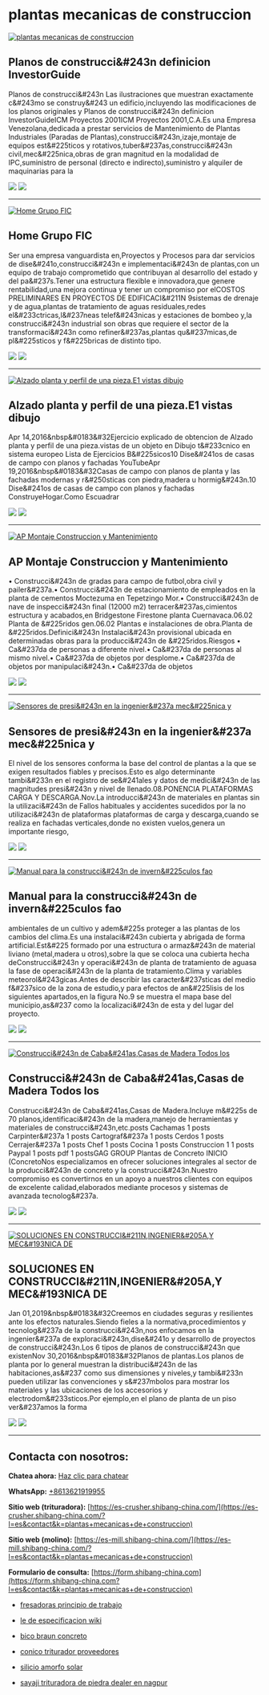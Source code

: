 # plantas mecanicas de construccion

<a href="https://swt.shibang-china.com/?l=es&img&k=plantas+mecanicas+de+construccion" target="_blank">![plantas mecanicas de construccion](http://static.shibang-china.com/all-800x300/1223.jpg)</a>

## Planos de construcci&#243n definicion InvestorGuide
Planos de construcci&#243n Las ilustraciones que muestran exactamente c&#243mo se construy&#243 un edificio,incluyendo las modificaciones de los planos originales y Planos de construcci&#243n definicion InvestorGuideICM Proyectos 2001ICM Proyectos 2001,C.A.Es una Empresa Venezolana,dedicada a prestar servicios de Mantenimiento de Plantas Industriales (Paradas de Plantas),construcci&#243n,izaje,montaje de equipos est&#225ticos y rotativos,tuber&#237as,construcci&#243n civil,mec&#225nica,obras de gran magnitud en la modalidad de IPC,suministro de personal (directo e indirecto),suministro y alquiler de maquinarias para la


<a href="https://whatsapp.shibangsoft.com/WhatsApp.php" target="_blank" title="WhatsApp">![](http://static.shibang-china.com/icon/whatsapp.png)</a> <a href="https://swt.shibang-china.com/?l=es&icon&k=plantas+mecanicas+de+construccion" target="_blank">![](http://static.shibang-china.com/icon/chat-es.png)</a>

---

<a href="https://swt.shibang-china.com/?l=es&img&k=plantas+mecanicas+de+construccion" target="_blank">![Home Grupo FIC](http://static.shibang-china.com/all-800x300/672.jpg)</a>

## Home Grupo FIC
Ser una empresa vanguardista en,Proyectos y Procesos para dar servicios de dise&#241o,construcci&#243n e implementaci&#243n de plantas,con un equipo de trabajo comprometido que contribuyan al desarrollo del estado y del pa&#237s.Tener una estructura flexible e innovadora,que genere rentabilidad,una mejora continua y tener un compromiso por elCOSTOS PRELIMINARES EN PROYECTOS DE EDIFICACI&#211N 9sistemas de drenaje y de agua,plantas de tratamiento de aguas residuales,redes el&#233ctricas,l&#237neas telef&#243nicas y estaciones de bombeo y,la construcci&#243n industrial son obras que requiere el sector de la transformaci&#243n como refiner&#237as,plantas qu&#237micas,de pl&#225sticos y f&#225bricas de distinto tipo.


<a href="https://whatsapp.shibangsoft.com/WhatsApp.php" target="_blank" title="WhatsApp">![](http://static.shibang-china.com/icon/whatsapp.png)</a> <a href="https://swt.shibang-china.com/?l=es&icon&k=plantas+mecanicas+de+construccion" target="_blank">![](http://static.shibang-china.com/icon/chat-es.png)</a>

---

<a href="https://swt.shibang-china.com/?l=es&img&k=plantas+mecanicas+de+construccion" target="_blank">![Alzado planta y perfil de una pieza.E1 vistas dibujo](http://static.shibang-china.com/all-800x300/277.jpg)</a>

## Alzado planta y perfil de una pieza.E1 vistas dibujo
Apr 14,2016&nbsp&#0183&#32Ejercicio explicado de obtencion de Alzado planta y perfil de una pieza.vistas de un objeto en Dibujo t&#233cnico en sistema europeo Lista de Ejercicios B&#225sicos10 Dise&#241os de casas de campo con planos y fachadas YouTubeApr 19,2016&nbsp&#0183&#32Casas de campo con planos de planta y las fachadas modernas y r&#250sticas con piedra,madera u hormig&#243n.10 Dise&#241os de casas de campo con planos y fachadas ConstruyeHogar.Como Escuadrar


<a href="https://whatsapp.shibangsoft.com/WhatsApp.php" target="_blank" title="WhatsApp">![](http://static.shibang-china.com/icon/whatsapp.png)</a> <a href="https://swt.shibang-china.com/?l=es&icon&k=plantas+mecanicas+de+construccion" target="_blank">![](http://static.shibang-china.com/icon/chat-es.png)</a>

---

<a href="https://swt.shibang-china.com/?l=es&img&k=plantas+mecanicas+de+construccion" target="_blank">![AP Montaje Construccion y Mantenimiento](http://static.shibang-china.com/all-800x300/95.jpg)</a>

## AP Montaje Construccion y Mantenimiento
• Construcci&#243n de gradas para campo de futbol,obra civil y pailer&#237a.• Construcci&#243n de estacionamiento de empleados en la planta de cementos Moctezuma en Tepetzingo Mor.• Construcci&#243n de nave de inspecci&#243n final (12000 m2) terracer&#237as,cimientos estructura y acabados,en Bridgestone Firestone planta Cuernavaca.06.02 Planta de &#225ridos gen.06.02 Plantas e instalaciones de obra.Planta de &#225ridos.Definici&#243n Instalaci&#243n provisional ubicada en determinadas obras para la producci&#243n de &#225ridos.Riesgos • Ca&#237da de personas a diferente nivel.• Ca&#237da de personas al mismo nivel.• Ca&#237da de objetos por desplome.• Ca&#237da de objetos por manipulaci&#243n.• Ca&#237da de objetos


<a href="https://whatsapp.shibangsoft.com/WhatsApp.php" target="_blank" title="WhatsApp">![](http://static.shibang-china.com/icon/whatsapp.png)</a> <a href="https://swt.shibang-china.com/?l=es&icon&k=plantas+mecanicas+de+construccion" target="_blank">![](http://static.shibang-china.com/icon/chat-es.png)</a>

---

<a href="https://swt.shibang-china.com/?l=es&img&k=plantas+mecanicas+de+construccion" target="_blank">![Sensores de presi&#243n en la ingenier&#237a mec&#225nica y](http://static.shibang-china.com/all-800x300/1115.jpg)</a>

## Sensores de presi&#243n en la ingenier&#237a mec&#225nica y
El nivel de los sensores conforma la base del control de plantas a la que se exigen resultados fiables y precisos.Esto es algo determinante tambi&#233n en el registro de se&#241ales y datos de medici&#243n de las magnitudes presi&#243n y nivel de llenado.08.PONENCIA PLATAFORMAS CARGA Y DESCARGA.Nov.La introducci&#243n de materiales en plantas sin la utilizaci&#243n de Fallos habituales y accidentes sucedidos por la no utilizaci&#243n de plataformas plataformas de carga y descarga,cuando se realiza en fachadas verticales,donde no existen vuelos,genera un importante riesgo,


<a href="https://whatsapp.shibangsoft.com/WhatsApp.php" target="_blank" title="WhatsApp">![](http://static.shibang-china.com/icon/whatsapp.png)</a> <a href="https://swt.shibang-china.com/?l=es&icon&k=plantas+mecanicas+de+construccion" target="_blank">![](http://static.shibang-china.com/icon/chat-es.png)</a>

---

<a href="https://swt.shibang-china.com/?l=es&img&k=plantas+mecanicas+de+construccion" target="_blank">![Manual para la construcci&#243n de invern&#225culos fao](http://static.shibang-china.com/all-800x300/70.jpg)</a>

## Manual para la construcci&#243n de invern&#225culos fao
ambientales de un cultivo y adem&#225s proteger a las plantas de los cambios del clima.Es una instalaci&#243n cubierta y abrigada de forma artificial.Est&#225 formado por una estructura o armaz&#243n de material liviano (metal,madera u otros),sobre la que se coloca una cubierta hecha deConstrucci&#243n y operaci&#243n de planta de tratamiento de aguasa la fase de operaci&#243n de la planta de tratamiento.Clima y variables meteorol&#243gicas.Antes de describir las caracter&#237sticas del medio f&#237sico de la zona de estudio,y para efectos de an&#225lisis de los siguientes apartados,en la figura No.9 se muestra el mapa base del municipio,as&#237 como la localizaci&#243n de esta y del lugar del proyecto.


<a href="https://whatsapp.shibangsoft.com/WhatsApp.php" target="_blank" title="WhatsApp">![](http://static.shibang-china.com/icon/whatsapp.png)</a> <a href="https://swt.shibang-china.com/?l=es&icon&k=plantas+mecanicas+de+construccion" target="_blank">![](http://static.shibang-china.com/icon/chat-es.png)</a>

---

<a href="https://swt.shibang-china.com/?l=es&img&k=plantas+mecanicas+de+construccion" target="_blank">![Construcci&#243n de Caba&#241as,Casas de Madera Todos los](http://static.shibang-china.com/all-800x300/1517.jpg)</a>

## Construcci&#243n de Caba&#241as,Casas de Madera Todos los
Construcci&#243n de Caba&#241as,Casas de Madera.Incluye m&#225s de 70 planos,identificaci&#243n de la madera,manejo de herramientas y materiales de construcci&#243n,etc.posts Cachamas 1 posts Carpinter&#237a 1 posts Cartograf&#237a 1 posts Cerdos 1 posts Cerrajer&#237a 1 posts Chef 1 posts Cocina 1 posts Construccion 1 1 posts Paypal 1 posts pdf 1 postsGAG GROUP Plantas de Concreto INICIO (ConcretoNos especializamos en ofrecer soluciones integrales al sector de la producci&#243n de concreto y la construcci&#243n.Nuestro compromiso es convertirnos en un apoyo a nuestros clientes con equipos de excelente calidad,elaborados mediante procesos y sistemas de avanzada tecnolog&#237a.


<a href="https://whatsapp.shibangsoft.com/WhatsApp.php" target="_blank" title="WhatsApp">![](http://static.shibang-china.com/icon/whatsapp.png)</a> <a href="https://swt.shibang-china.com/?l=es&icon&k=plantas+mecanicas+de+construccion" target="_blank">![](http://static.shibang-china.com/icon/chat-es.png)</a>

---

<a href="https://swt.shibang-china.com/?l=es&img&k=plantas+mecanicas+de+construccion" target="_blank">![SOLUCIONES EN CONSTRUCCI&#211N,INGENIER&#205A,Y MEC&#193NICA DE](http://static.shibang-china.com/all-800x300/190.jpg)</a>

## SOLUCIONES EN CONSTRUCCI&#211N,INGENIER&#205A,Y MEC&#193NICA DE
Jan 01,2019&nbsp&#0183&#32Creemos en ciudades seguras y resilientes ante los efectos naturales.Siendo fieles a la normativa,procedimientos y tecnolog&#237a de la construcci&#243n,nos enfocamos en la ingenier&#237a de exploraci&#243n,dise&#241o y desarrollo de proyectos de construcci&#243n.Los 6 tipos de planos de construcci&#243n que existenNov 30,2016&nbsp&#0183&#32Planos de plantas.Los planos de planta por lo general muestran la distribuci&#243n de las habitaciones,as&#237 como sus dimensiones y niveles,y tambi&#233n pueden utilizar las convenciones y s&#237mbolos para mostrar los materiales y las ubicaciones de los accesorios y electrodom&#233sticos.Por ejemplo,en el plano de planta de un piso ver&#237amos la forma


<a href="https://whatsapp.shibangsoft.com/WhatsApp.php" target="_blank" title="WhatsApp">![](http://static.shibang-china.com/icon/whatsapp.png)</a> <a href="https://swt.shibang-china.com/?l=es&icon&k=plantas+mecanicas+de+construccion" target="_blank">![](http://static.shibang-china.com/icon/chat-es.png)</a>

---
## Contacta con nosotros:

**Chatea ahora:** [Haz clic para chatear](https://swt.shibang-china.com?l=es&contact&k=plantas+mecanicas+de+construccion)

**WhatsApp:**  [+8613621919955](https://whatsapp.shibangsoft.com/WhatsApp.php)

**Sitio web (trituradora):** [https://es-crusher.shibang-china.com/](https://es-crusher.shibang-china.com/?l=es&contact&k=plantas+mecanicas+de+construccion)

**Sitio web (molino):** [https://es-mill.shibang-china.com/](https://es-mill.shibang-china.com/?l=es&contact&k=plantas+mecanicas+de+construccion)

**Formulario de consulta:** [https://form.shibang-china.com](https://form.shibang-china.com?l=es&contact&k=plantas+mecanicas+de+construccion)

* [fresadoras principio de trabajo](../80/fresadoras%20principio%20de%20trabajo.md)

* [le de especificacion wiki](../73/le%20de%20especificacion%20wiki.md)

* [bico braun concreto](../70/bico%20braun%20concreto.md)

* [conico triturador proveedores](../77/conico%20triturador%20proveedores.md)

* [silicio amorfo solar](../78/silicio%20amorfo%20solar.md)

* [sayaji trituradora de piedra dealer en nagpur](../80/sayaji%20trituradora%20de%20piedra%20dealer%20en%20nagpur.md)